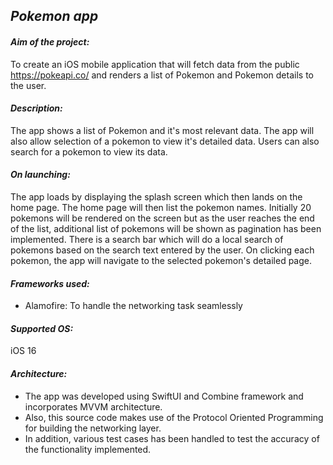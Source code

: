 ## *Pokemon app*

#### *Aim of the project:*
To create an iOS mobile application that will fetch data from the public https://pokeapi.co/ and renders a list of Pokemon and Pokemon details to the user. 

#### *Description:*
The app shows a list of Pokemon and it's most relevant data. 
The app will also allow selection of a pokemon to view it's detailed data. 
Users can also search for a pokemon to view its data. 


#### *On launching:*
The app loads by displaying the splash screen which then lands on the home page. The home page will then list the pokemon names. Initially 20 pokemons will be rendered on the screen but as the user reaches the end of the list, additional list of pokemons will be shown as pagination has been implemented.
There is a search bar which will do a local search of pokemons based on the search text entered by the user. 
On clicking each pokemon, the app will navigate to the selected pokemon's detailed page.

#### *Frameworks used:*
- Alamofire: To handle the networking task seamlessly

#### *Supported OS:*
iOS 16

#### *Architecture:*
- The app was developed using SwiftUI and Combine framework and incorporates MVVM architecture.
- Also, this source code makes use of the Protocol Oriented Programming for building the networking layer. 
- In addition, various test cases has been handled to test the accuracy of the functionality implemented.



